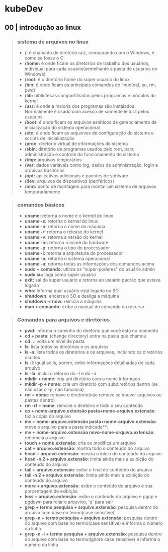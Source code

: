 # kubeDev

## **00 | introdução ao linux**
>### **sistema de arquivos no linux**
>- **/**: é chamado de diretório raiz, comparando com o Windows, é como se fosse o C:
>- **/home:** é onde ficam os diretórios de trabalho dos usuários, individual para cada usuário(semelhante a pasta de usuários no Windows)
>- **/root:** é o diretório home do super usuário do linux
>- **/bin:** é onde ficam os principais comandos do linux(cat, su, rm, pwd)
>- **/lib:** bibliotecas compartilhadas pelos programas e módulos do kernel
>- **/usr:** é onde a maioria dos programas são instalados.  Normalmente é usado com acesso de somente leitura pelos usuários
>- **/boot:** é onde ficam os arquivos estáticos de gerenciamento de inicialização do sistema operacional
>- **/etc:** é onde ficam os arquvivos de configuração do sistema e scripts de inicialiazação
>- **/proc:** diretório virtual de informações do sistema
>- **/sbin:** diretório de programas usados pelo root, para administração e controle do funcionamento do sistema
>- **/tmp:** arquivos temporários
>- **/var:** dados variáveis como log, dados de administração, login e arquivos trasitórios
>- **/opt:** aplicativos adicionais e pacotes de software
>- **/dev:** arquivos de dispositivos (periféricos)
>- **/mnt:** ponto de montagem para montar um sistema de arquivos temporariamente

>### **comandos básicos**
>- **uname:** retorna o nome e o kernel do linux
>- **uname -s:** retorna o kernel do linux
>- **uname -n:** retorna o nome da máquina
>- **uname -r:** retorna o release do kernel
>- **uname -v:** retorna a versão do kernel
>- **uname -m:** retorna o nome do hardware
>- **uname -p:** retorna o tipo do processador
>- **uname -i:** retorna a arquitetura do processador
>- **uname -o:** retorna o sistema operacional
>- **uname -a:** retorna todas as informações dos comandos acima
>- **sudo + comando:** utiliza os "super-poderes" do usuário admin
>- **sudo su:** loga como super usuário
>- **exit:** sai do super usuário e retorna ao usuário padrão que estava logado
>- **who:** informa qual usuário está logado no SO
>- **shutdown:** encerra o SO e desliga a máquina
>- **shutdown -r now:** reinicia a máquina
>- **man + comando:** exibe o manual do comando ou recurso

>### **Comandos para arquivos e diretórios**
>- **pwd**: informa o caminho do diretório que você está no momento
>- **cd + pasta**: (change directory) entra na pasta que chamou
>- **cd ..**: volta um nível de pasta
>- **ls**: lista todos os diretórios e os arquivos
>- **ls -a**: lista todos os diretórios e os arquivos, incluindo os diretórios ocultos
>- **ls -l**: igual ao ls, porém, exibe informações detalhadas de cada arquivo
>- **ls -la**: inclui o retorno do -l e do -a
>- **mkdir + nome**: cria um diretório com o nome informado
>- **mkdir -p + nome**: cria um diretório com subdiretórios dentro (se não usar o -p, não funciona)
>- **rm + nome**: remove o diretório(não remove se houver arquivos ou pastas dentro)
>- **rm -rf + nome**: remove o diretório e todo o seu conteúdo
>- **cp + nome-arquivo.extensão pasta+nome-arquivo.extensão**: faz a cópia do arquivo
>- **mv + nome-arquivo.extensão pasta+nome-arquivo.extensão**: move o arquivo para a pasta indicada**:
>- **mv + nome-arquivo.extensão novo-nome-arquivo.extensão**: renomeia o arquivo
>- **touch + nome.extensão**: cria ou modifica um arquivo
>- **cat + arquivo.extensão**: mostra todo o conteúdo do arquivo
>- **head + arquivo.extensão**: mostra o início do conteúdo do arquivo
>- **head -n 2 + arquivo.extensão**: limita ainda mais a exibição do conteúdo do arquivo
>- **tail + arquivo.extensão**: exibe o final do conteúdo do arquivo
>- **tail -n 2 + arquivo.extensão**: limita ainda mais a exibição do conteúdo do arquivo
>- **more + arquivo.extensão**: exibe o conteúdo do arquivo e sua porcentagem de exibição
>- **less + arquivo.extensão**: exibe o conteúdo do arquivo e pgup e pgdown para rolar o arquvivo, 'q' para sair
>- **grep + termo pesquisa + arquivo.extensão**: pesquisa dentro do arquivo com base no termo(case sensitive)
>- **grep -n + termo pesquisa + arquivo.extensão**: pesquisa dentro do arquivo com base no termo(case sensitive) e informa o número da linha
>- **grep -n -i + termo pesquisa + arquivo.extensão**: pesquisa dentro do arquivo com base no termo(ignore case sensitive) e informa o número da linha